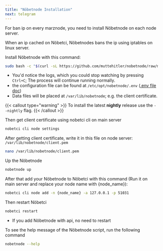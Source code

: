 ```yaml
---
title: "Nöbetnode Installation"
next: telegram
---
```


For ban ip on every marznode, you need to install Nöbetnode on each node server.

When an ip cached on Nöbetci, Nöbetnodes bans the ip using iptables on linux server.

Install Nöbetnode with this command:

```bash
sudo bash -c "$(curl -sL https://github.com/muttehitler/nobetnode/raw/main/script.sh)" @ install
```

- You'd notice the logs, which you could stop watching by pressing `Ctrl+C`; The process will continue running normally.
- the configuration file can be found at `/etc/opt/nobetnode/.env` ([.env file doc](/docs/configuration/nobetnode))
- Data files will be placed at `/var/lib/nobetnode`; e.g. the client certificate.

{{< callout type="warning" >}}
  To install the latest **nightly** release use the `--nightly` flag.
{{< /callout >}}

Then get client certificate using nobetci cli on main server

```bash
nobetci cli node settings
```

After getting client certificate, write it in this file on node server: `/var/lib/nobetnode/client.pem`

```bash
nano /var/lib/nobetnode/client.pem
```

Up the Nöbetnode

```bash
nobetnode up
```

After that add your Nöbetnode to Nöbetci with this command (Run it on main server and replace your node name with {node_name}):

```bash
nobetci cli node add -n {node_name} -a 127.0.0.1 -p 51031
```

Then restart Nöbetci

```bash
nobetci restart
```

- If you add Nöbetnode with api, no need to restart

To see the help message of the Nöbetnode script, run the following command

```bash
nobetnode --help
```